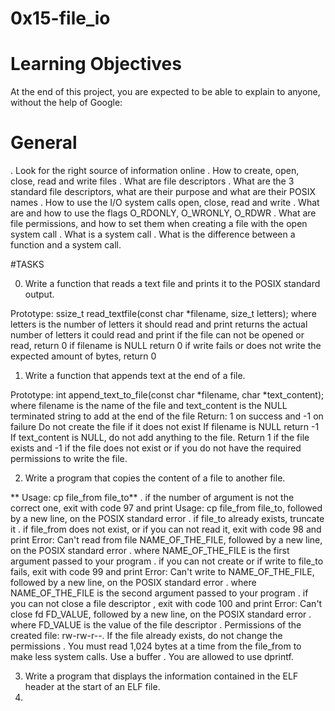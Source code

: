 # 0x15-file_io

# Learning Objectives
At the end of this project, you are expected to be able to explain to anyone, without the help of Google:

# General
. Look for the right source of information online
. How to create, open, close, read and write files
. What are file descriptors
. What are the 3 standard file descriptors, what are their purpose and what are their POSIX names
. How to use the I/O system calls open, close, read and write
. What are and how to use the flags O_RDONLY, O_WRONLY, O_RDWR
. What are file permissions, and how to set them when creating a file with the open system call
. What is a system call
. What is the difference between a function and a system call.

#TASKS

0. Write a function that reads a text file and prints it to the POSIX standard output.

Prototype: ssize_t read_textfile(const char *filename, size_t letters);
where letters is the number of letters it should read and print
returns the actual number of letters it could read and print
if the file can not be opened or read, return 0
if filename is NULL return 0
if write fails or does not write the expected amount of bytes, return 0

1. Write a function that appends text at the end of a file.

Prototype: int append_text_to_file(const char *filename, char *text_content);
where filename is the name of the file and text_content is the NULL terminated string to add at the end of the file
Return: 1 on success and -1 on failure
Do not create the file if it does not exist
If filename is NULL return -1
If text_content is NULL, do not add anything to the file. Return 1 if the file exists and -1 if the file does not exist or if you do not have the required permissions to write the file.

2. Write a program that copies the content of a file to another file.

** Usage: cp file_from file_to**
. if the number of argument is not the correct one, exit with code 97 and print Usage: cp file_from file_to, followed by a new line, on the POSIX standard error
. if file_to already exists, truncate it
. if file_from does not exist, or if you can not read it, exit with code 98 and print Error: Can't read from file NAME_OF_THE_FILE, followed by a new line, on the POSIX standard error
. where NAME_OF_THE_FILE is the first argument passed to your program
. if you can not create or if write to file_to fails, exit with code 99 and print Error: Can't write to NAME_OF_THE_FILE, followed by a new line, on the POSIX standard error
. where NAME_OF_THE_FILE is the second argument passed to your program
. if you can not close a file descriptor , exit with code 100 and print Error: Can't close fd FD_VALUE, followed by a new line, on the POSIX standard error
. where FD_VALUE is the value of the file descriptor
. Permissions of the created file: rw-rw-r--. If the file already exists, do not change the permissions
. You must read 1,024 bytes at a time from the file_from to make less system calls. Use a buffer
. You are allowed to use dprintf.

3. Write a program that displays the information contained in the ELF header at the start of an ELF file.
4. 
